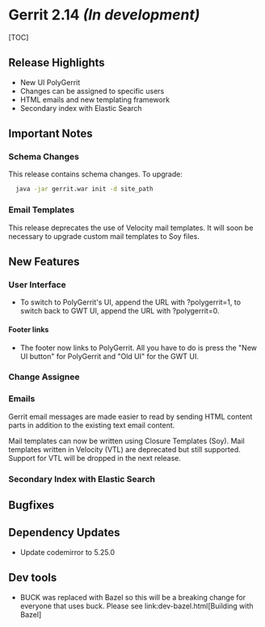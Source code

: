 # Gerrit 2.14 *(In development)*

[TOC]

## Release Highlights

* New UI PolyGerrit
* Changes can be assigned to specific users
* HTML emails and new templating framework
* Secondary index with Elastic Search

## Important Notes

### Schema Changes

This release contains schema changes. To upgrade:

``` sh
  java -jar gerrit.war init -d site_path
```

### Email Templates

This release deprecates the use of Velocity mail templates. It will soon
be necessary to upgrade custom mail templates to Soy files.

## New Features

### User Interface

* To switch to PolyGerrit's UI, append the URL with ?polygerrit=1, to switch back to GWT UI, append
the URL with ?polygerrit=0.

#### Footer links
* The footer now links to PolyGerrit. All you have to do is press the "New UI button" for PolyGerrit
and "Old UI" for the GWT UI.

### Change Assignee

### Emails

Gerrit email messages are made easier to read by sending HTML content parts in
addition to the existing text email content.

Mail templates can now be written using Closure Templates (Soy). Mail templates
written in Velocity (VTL) are deprecated but still supported. Support for VTL
will be dropped in the next release.

### Secondary Index with Elastic Search

## Bugfixes

## Dependency Updates

* Update codemirror to 5.25.0

## Dev tools

* BUCK was replaced with Bazel so this will be a breaking change for everyone that uses buck.
  Please see link:dev-bazel.html[Building with Bazel]
